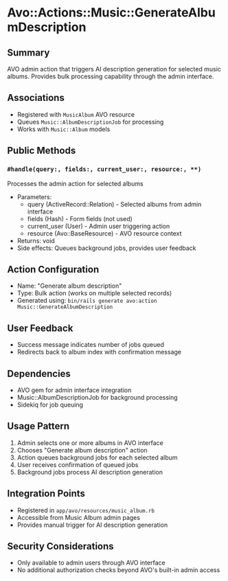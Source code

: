 # Avo::Actions::Music::GenerateAlbumDescription

## Summary
AVO admin action that triggers AI description generation for selected music albums. Provides bulk processing capability through the admin interface.

## Associations
- Registered with `MusicAlbum` AVO resource
- Queues `Music::AlbumDescriptionJob` for processing
- Works with `Music::Album` models

## Public Methods

### `#handle(query:, fields:, current_user:, resource:, **)`
Processes the admin action for selected albums
- Parameters:
  - query (ActiveRecord::Relation) - Selected albums from admin interface
  - fields (Hash) - Form fields (not used)
  - current_user (User) - Admin user triggering action
  - resource (Avo::BaseResource) - AVO resource context
- Returns: void
- Side effects: Queues background jobs, provides user feedback

## Action Configuration
- Name: "Generate album description"
- Type: Bulk action (works on multiple selected records)
- Generated using: `bin/rails generate avo:action Music::GenerateAlbumDescription`

## User Feedback
- Success message indicates number of jobs queued
- Redirects back to album index with confirmation message

## Dependencies
- AVO gem for admin interface integration
- Music::AlbumDescriptionJob for background processing
- Sidekiq for job queuing

## Usage Pattern
1. Admin selects one or more albums in AVO interface
2. Chooses "Generate album description" action
3. Action queues background jobs for each selected album
4. User receives confirmation of queued jobs
5. Background jobs process AI description generation

## Integration Points
- Registered in `app/avo/resources/music_album.rb`
- Accessible from Music Album admin pages
- Provides manual trigger for AI description generation

## Security Considerations
- Only available to admin users through AVO interface
- No additional authorization checks beyond AVO's built-in admin access
